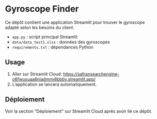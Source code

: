 # Gyroscope Finder

Ce dépôt contient une application Streamlit pour trouver le gyroscope adapté selon les besoins du client.  
- `app.py` : script principal Streamlit  
- `data/data_test1.xlsx` : données des gyroscopes  
- `requirements.txt` : dépendances Python

## Usage
1. Aller sur Streamlit Cloud: https://safransearchengine-o6fwusuaa6niadmnv8bbbv.streamlit.app/ 
2. L’application se lancera automatiquement.

## Déploiement
Voir la section “Déploiement” sur Streamlit Cloud après avoir lié ce dépôt.

